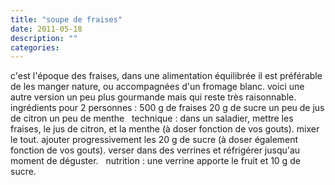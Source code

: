 ```yaml
---
title: "soupe de fraises"
date: 2011-05-18
description: ""
categories: 
---
```


          
 c'est l'époque des fraises, dans une alimentation équilibrée il est préférable de les manger nature, ou accompagnées d'un fromage blanc. voici une autre version un peu plus gourmande mais qui reste très raisonnable.   &nbsp;      ingrédients pour 2 personnes :   500 g de fraises   20 g de sucre   un peu de jus de citron   un peu de menthe   &nbsp;   technique :   dans un saladier, mettre les fraises, le jus de citron, et la menthe (à doser fonction de vos gouts). mixer le tout.   ajouter progressivement les 20 g de sucre (à doser également fonction de vos gouts).   verser dans des verrines et réfrigérer jusqu'au moment de déguster.   &nbsp;   nutrition : une verrine apporte le fruit et 10 g de sucre. 

                          
